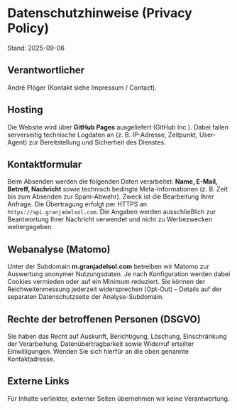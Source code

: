 # Datenschutzhinweise (Privacy Policy)

Stand: 2025-09-06

## Verantwortlicher
André Plöger (Kontakt siehe Impressum / Contact).

## Hosting
Die Website wird über **GitHub Pages** ausgeliefert (GitHub Inc.). Dabei fallen serverseitig
technische Logdaten an (z. B. IP-Adresse, Zeitpunkt, User-Agent) zur Bereitstellung und
Sicherheit des Dienstes.

## Kontaktformular
Beim Absenden werden die folgenden Daten verarbeitet: **Name, E-Mail, Betreff, Nachricht**
sowie technisch bedingte Meta-Informationen (z. B. Zeit bis zum Absenden zur Spam-Abwehr).
Zweck ist die Bearbeitung Ihrer Anfrage. Die Übertragung erfolgt per HTTPS an
`https://api.granjadelsol.com`. Die Angaben werden ausschließlich zur Beantwortung Ihrer
Nachricht verwendet und nicht zu Werbezwecken weitergegeben.

## Webanalyse (Matomo)
Unter der Subdomain **m.granjadelsol.com** betreiben wir Matomo zur Auswertung anonymer
Nutzungsdaten. Je nach Konfiguration werden dabei Cookies vermieden oder auf ein Minimum
reduziert. Sie können der Reichweitenmessung jederzeit widersprechen (Opt-Out) – Details
auf der separaten Datenschutzseite der Analyse-Subdomain.

## Rechte der betroffenen Personen (DSGVO)
Sie haben das Recht auf Auskunft, Berichtigung, Löschung, Einschränkung der Verarbeitung,
Datenübertragbarkeit sowie Widerruf erteilter Einwilligungen. Wenden Sie sich hierfür
an die oben genannte Kontaktadresse.

## Externe Links
Für Inhalte verlinkter, externer Seiten übernehmen wir keine Verantwortung.

